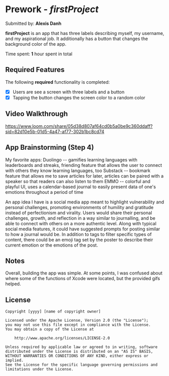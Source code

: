 # Prework - *firstProject*

Submitted by: **Alexis Danh**

**firstProject** is an app that has three labels describing myself, my username, and my aspirational job. It additionally has a button that changes the background color of the app. 

Time spent: **1** hour spent in total

## Required Features

The following **required** functionality is completed:

- [x] Users are see a screen with three labels and a button
- [x] Tapping the button changes the screen color to a random color
 
## Video Walkthrough

https://www.loom.com/share/05d38d807af64cd0b5a0be9c360ddaff?sid=82d10e5b-01d5-4a47-af77-302b1bc8cd74


## App Brainstorming (Step 4)
My favorite apps:
Duolingo -- gamifies learning languages with leaderboards and streaks, friending feature that allows the user to connect with others they know learning languages, too 
Substack -- bookmark feature that allows me to save articles for later, articles can be paired with a speaker so that readers can also listen to them
EMMO -- colorful and playful UI, uses a calendar-based journal to easily present data of one's emotions throughout a period of time

An app idea I have is a social media app meant to highlight vulnerability and personal challenges, promoting environments of humility and gratitude instead of perfectionism and virality. Users would share their personal challenges, growth, and reflection in a way similar to journalling, and be able to connect with others on a more authentic level. Along with typical social media features, it could have suggested prompts for posting similar to how a journal would be. In addition to tags to filter specific types of content, there could be an emoji tag set by the poster to describe their current emotion or the emotions of the post. 

## Notes

Overall, building the app was simple. At some points, I was confused about where some of the functions of Xcode were located, but the provided gifs helped. 

## License

    Copyright [yyyy] [name of copyright owner]

    Licensed under the Apache License, Version 2.0 (the "License");
    you may not use this file except in compliance with the License.
    You may obtain a copy of the License at

        http://www.apache.org/licenses/LICENSE-2.0

    Unless required by applicable law or agreed to in writing, software
    distributed under the License is distributed on an "AS IS" BASIS,
    WITHOUT WARRANTIES OR CONDITIONS OF ANY KIND, either express or implied.
    See the License for the specific language governing permissions and
    limitations under the License.
